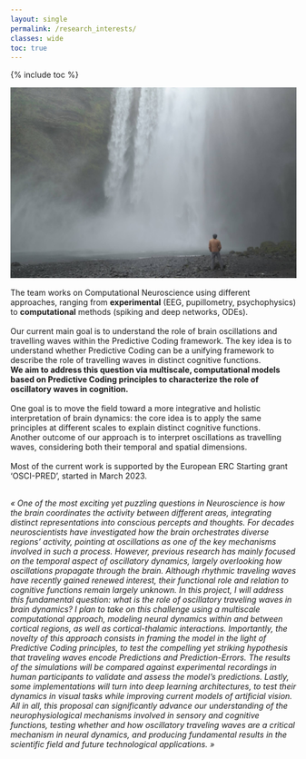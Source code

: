 ```yaml
---
layout: single
permalink: /research_interests/
classes: wide
toc: true
---
```

{% include toc %}

<img src="/assets/images/reseachInterests.jpg" alt="looking up"> 

The team works on Computational Neuroscience using different approaches, ranging from **experimental** (EEG, pupillometry, psychophysics) to **computational** methods (spiking and deep networks, ODEs). <br> 
<br> 
Our current main goal is to understand the role of brain oscillations and travelling waves within the Predictive Coding framework. The key idea is to understand whether Predictive Coding can be a unifying framework to describe the role of travelling waves in distinct cognitive functions.
<br> **We aim to address this question via multiscale, computational models based on Predictive Coding principles to characterize the role of oscillatory waves in cognition.** <br> 
<br> 
One goal is to move the field toward a more integrative and holistic interpretation of brain dynamics: the core idea is to apply the same principles at different scales to explain distinct cognitive functions. <br> Another outcome of our approach is to interpret oscillations as travelling waves, considering both their temporal and spatial dimensions.<br> 
<br> 
Most of the current work is supported by the European ERC Starting grant ‘OSCI-PRED’, started in March 2023. <br> 
<br> 

 <em>« One of the most exciting yet puzzling questions in Neuroscience is how the brain coordinates the activity between different areas, integrating distinct representations into conscious percepts and thoughts. For decades neuroscientists have investigated how the brain orchestrates diverse regions’ activity, pointing at oscillations as one of the key mechanisms involved in such a process. However, previous research has mainly focused on the temporal aspect of oscillatory dynamics, largely overlooking how oscillations propagate through the brain. Although rhythmic traveling waves have recently gained renewed interest, their functional role and relation to cognitive functions remain largely unknown. In this project, I will address this fundamental question: what is the role of oscillatory traveling waves in brain dynamics? I plan to take on this challenge using a multiscale computational approach, modeling neural dynamics within and between cortical regions, as well as cortical-thalamic interactions. Importantly, the novelty of this approach consists in framing the model in the light of Predictive Coding principles, to test the compelling yet striking hypothesis that traveling waves encode Predictions and Prediction-Errors. The results of the simulations will be compared against experimental recordings in human participants to validate and assess the model’s predictions. Lastly, some implementations will turn into deep learning architectures, to test their dynamics in visual tasks while improving current models of artificial vision. All in all, this proposal can significantly advance our understanding of the neurophysiological mechanisms involved in sensory and cognitive functions, testing whether and how oscillatory traveling waves are a critical mechanism in neural dynamics, and producing fundamental results in the scientific field and future technological applications. »<em>
